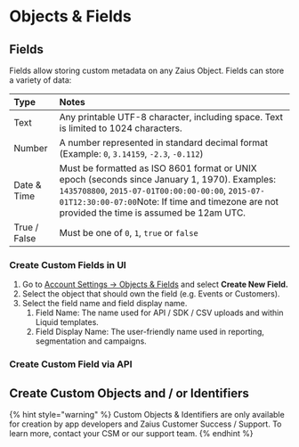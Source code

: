 # Objects & Fields

## Fields

Fields allow storing custom metadata on any Zaius Object. Fields can store a variety of data:

| Type | Notes |
| :--- | :--- |
| Text | Any printable UTF-8 character, including space. Text is limited to 1024 characters. |
| Number | A number represented in standard decimal format \(Example: `0`, `3.14159`, `-2.3`, `-0.112`\) |
| Date & Time | Must be formatted as ISO 8601 format or UNIX epoch \(seconds since January 1, 1970\). Examples: `1435708800`, `2015-07-01T00:00:00-00:00`, `2015-07-01T12:30:00-07:00`Note: If time and timezone are not provided the time is assumed be 12am UTC. |
| True / False | Must be one of `0`, `1`, `true` or `false` |

### Create Custom Fields **in UI**

1. Go to [Account Settings -&gt; Objects & Fields](https://app.zaius.com/app?scope=#/custom_fields) and select **Create New Field.**
2. Select the object that should own the field \(e.g. Events or Customers\).
3. Select the field name and field display name.
   1. Field Name: The name used for API / SDK / CSV uploads and within Liquid templates.
   2. Field Display Name: The user-friendly name used in reporting, segmentation and campaigns.

### Create Custom Field **via API**

## Create Custom Objects and / or Identifiers

{% hint style="warning" %}
Custom Objects & Identifiers are only available for creation by app developers and Zaius Customer Success / Support. To learn more, contact your CSM or our support team.
{% endhint %}

